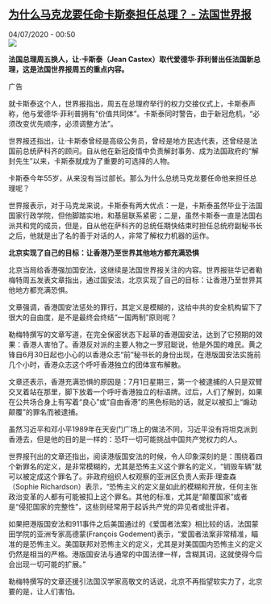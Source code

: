 <!--1593820620000-->
[为什么马克龙要任命卡斯泰担任总理？ - 法国世界报](http://www.rfi.fr//cn/%E6%B3%95%E5%9B%BD/20200703-%E4%B8%BA%E4%BB%80%E4%B9%88%E9%A9%AC%E5%85%8B%E9%BE%99%E8%A6%81%E4%BB%BB%E5%91%BD%E5%8D%A1%E6%96%AF%E6%B3%B0%E6%8B%85%E4%BB%BB%E6%80%BB%E7%90%86)
------

<div>04/07/2020 - 00:50</div><img src="https://s.rfi.fr/media/display/b0f09814-0ec6-11ea-bdff-005056a9aa4d/w:310/p:16x9/fa_guo_shi_jie_bao_wb161923-rfi-cn-20150123_cartouche.jpg"><p><strong>法国总理周五换人，让·卡斯泰（Jean Castex）取代爱德华·菲利普出任法国新总理，这是法国世界报周五的重点内容。</strong></p><div class="t-content__body u-clearfix"><div class="m-interstitial"><div class="m-interstitial__ad"><divclass="m-block-ad "data-tms-ad-type="box"data-tms-ad-status="idle"data-tms-ad-pos="1"><div class="m-block-ad__label">广告</div><div class="m-block-ad__content"></div></div></div></div><p>就卡斯泰这个人，世界报指出，周五在总理府举行的权力交接仪式上，卡斯泰声称，他与爱德华·菲利普拥有“价值共同体”。卡斯泰同时警告，由于新冠危机，“必须改变优先顺序，必须调整方法”。</p><p>世界报还指出，让·卡斯泰曾经是高级公务员，曾经是地方民选代表，还曾经是法国前总统萨科齐的顾问。自从他在新冠疫情中负责解封事务、成为法国政府的“解封先生”以来，卡斯泰就成为了重要的可选择的人物。</p><p>卡斯泰今年55岁，从来没有当过部长。那么为什么总统马克龙要任命他来担任总理呢？</p><p>世界报表示，对于马克龙来说，卡斯泰有两大优点：一是，卡斯泰虽然毕业于法国国家行政学院，但他脚踏实地，和基层联系紧密；二是，虽然卡斯泰一直是法国右派共和党的成员，但是，自从他在萨科齐的总统任期快结束时担任总统府副秘书长之后，他就是出了名的善于对话的人，非常了解权力机器的运作。</p><p><strong>北京实现了自己的目标：让香港乃至世界其他地方都充满恐惧</strong></p><p>北京当局给香港强加国安法，这继续是法国世界报关注的内容。世界报驻华记者勒梅特周五发表文章指出，通过国安法，北京实现了自己的目标：让香港乃至世界其他地方都充满恐惧。</p><p>文章强调，香港国安法惩处的罪行，其定义是模糊的，这给中共的安全机构留下了很大的自由度，是不是最终会终结“一国两制”原则呢？</p><p>勒梅特撰写的文章写道，在完全保密状态下起草的香港国安法，达到了它预期的效果：香港人害怕了。香港反对派的主要人物之一罗冠聪说，他是外国的难民。黄之锋自6月30日起也小心的以香港众志“前”秘书长的身份出现，在港版国安法实施前几个小时，香港众志这个呼吁香港独立的团体宣布解散。</p><p>文章还表示，香港充满恐惧的原因是：7月1日星期三，第一个被逮捕的人只是双臂交叉着站在那里，脚下放着一个呼吁香港独立的标语牌。过后，人们了解到，如果在公共场合身上有写着“良心”或“自由香港”的黑色标贴的话，就足以被扣上“煽动颠覆”的罪名而被逮捕。</p><p>虽然习近平和邓小平1989年在天安门广场上的做法不同，习近平没有将坦克派到香港去，但是他的目的是一样的：恐吓一切可能挑战中国共产党权力的人。</p><p>世界报刊出的文章还指出，阅读港版国安法的时候，令人印象深刻的是：围绕着四个新罪名的定义，是非常模糊的，尤其是恐怖主义这个罪名的定义，“销毁车辆”就可以被定成这个罪名了。非政府组织人权观察的亚洲区负责人索菲·理查森（Sophie Richardson）表示，“恐怖主义的定义是如此的模糊和开放，任何主张政治变革的人都有可能被扣上这个罪名。其他的标准，尤其是“颠覆国家”或者是“侵犯国家的完整性”，这些则经常用于起诉共产党的异见者或批评者。</p><p>如果把港版国安法和911事件之后美国通过的《爱国者法案》相比较的话，法国蒙田学院的亚洲专家高德蒙(François Godement)表示，“爱国者法案非常精准，瞄准的是恐怖主义。美国联邦对恐怖主义的定义，尤其是对美国国内恐怖主义的定义仍然是相当的严格。港版国安法与通常的中国法律一样，含糊其词，这就使得今后会出现一切可能的扩展。”</p><p>勒梅特撰写的文章还援引法国汉学家高敬文的话说，北京不再指望软实力了，北京要的是，让人们害怕。</p><div class="o-self-promo o-self-promo--nl o-self-promo--hidden" data-selfpromo-newsletter></div><div class="o-self-promo o-self-promo--app o-self-promo--hidden" data-selfpromo-app></div></div>
